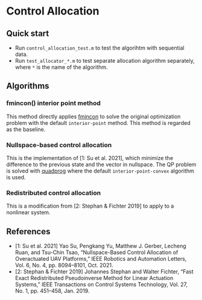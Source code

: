 # Control Allocation

## Quick start
- Run `control_allocation_test.m` to test the algorihtm with sequential data.
- Run `test_allocator_*.m` to test separate allocation algorithm separately, where `*` is the name of the algorithm.

## Algorithms

### fmincon() interior point method
This method directly applies [fmincon](https://www.mathworks.com/help/optim/ug/fmincon.html) to solve the original optimization problem with the default `interior-point` method. This method is regarded as the baseline.

### Nullspace-based control allocation
This is the implementation of [1: Su et al. 2021], which minimize the difference to the previous state and the vector in nullspace. The QP problem is solved with [quadprog](https://www.mathworks.com/help/optim/ug/quadprog.html) where the default `interior-point-convex` algorithm is used.

### Redistributed control allocation
This is a modification from [2: Stephan & Fichter 2019] to apply to a nonlinear system.

## References
- [1: Su et al. 2021]
    Yao Su, Pengkang Yu, Matthew J. Gerber, Lecheng Ruan, and Tsu-Chin Tsao, “Nullspace-Based Control Allocation of Overactuated UAV Platforms,” IEEE Robotics and Automation Letters, Vol. 6, No. 4, pp. 8094–8101, Oct. 2021.
- [2: Stephan & Fichter 2019]
    Johannes Stephan and Walter Fichter, “Fast Exact Redistributed Pseudoinverse Method for Linear Actuation Systems,” IEEE Transactions on Control Systems Technology, Vol. 27, No. 1, pp. 451–458, Jan. 2019.
